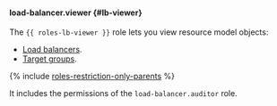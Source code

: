 #### load-balancer.viewer {#lb-viewer}

The `{{ roles-lb-viewer }}` role lets you view resource model objects:
- [Load balancers](../network-load-balancer/concepts/index.md).
- [Target groups](../network-load-balancer/concepts/target-resources.md).

{% include [roles-restriction-only-parents](iam/roles-restriction-only-parents.md) %}

It includes the permissions of the `load-balancer.auditor` role.